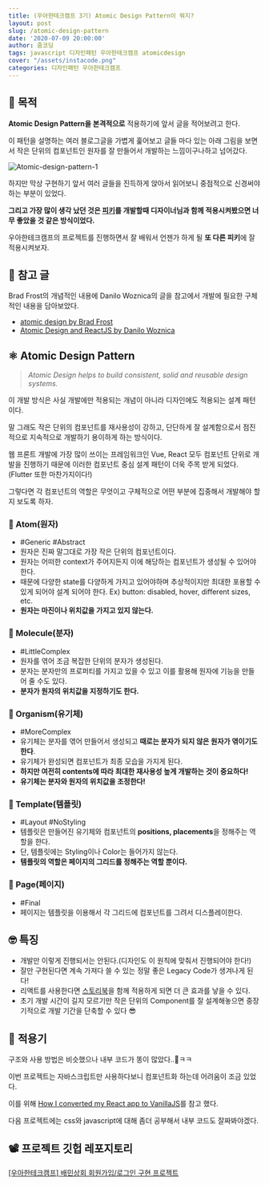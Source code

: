 ```yaml
---
title: (우아한테크캠프 3기) Atomic Design Pattern이 뭐지?
layout: post
slug: /atomic-design-pattern
date: '2020-07-09 20:00:00'
author: 줌코딩
tags: javascript 디자인패턴 우아한테크캠프 atomicdesign
cover: "/assets/instacode.png"
categories: 디자인패턴 우아한테크캠프
---
```


## 🤔 목적

**Atomic Design Pattern을 본격적으로** 적용하기에 앞서 글을 적어보려고 한다.

이 패턴을 설명하는 여러 블로그글을 가볍게 훑어보고 글들 마다 있는 아래 그림을 보면서 작은 단위의 컴포넌트인 원자를 잘 만들어서 개발하는 느낌이구나하고 넘어갔다.

![Atomic-design-pattern-1](/assets/atomic-design-pattern-1.png)

하지만 막상 구현하기 앞서 여러 글들을 진득하게 앉아서 읽어보니 중점적으로 신경써야하는 부분이 있었다.

**그리고 가장 많이 생각 났던 것은 [피키](https://zoomkoding.github.io/%EC%8A%A4%ED%83%80%ED%8A%B8%EC%97%85/%ED%9A%8C%EA%B3%A0/2020/03/25/start-up-app-development.html)를 개발할때 디자이너님과 함께 적용시켜봤으면 너무 좋았을 것 같은 방식이었다.**

우아한테크캠프의 프로젝트를 진행하면서 잘 배워서 언젠가 하게 될 **또 다른 피키**에 잘 적용시켜보자.

## 📒 참고 글

Brad Frost의 개념적인 내용에 Danilo Woznica의 글을 참고에서 개발에 필요한 구체적인 내용을 담아보았다. 

- [atomic design by Brad Frost](https://bradfrost.com/blog/post/atomic-web-design/)
- [Atomic Design and ReactJS by Danilo Woznica](https://danilowoz.com/blog/atomic-design-with-react)

## ⚛️ Atomic Design Pattern

> *Atomic Design helps to build consistent, solid and reusable design systems.*

이 개발 방식은 사실 개발에만 적용되는 개념이 아니라 디자인에도 적용되는 설계 패턴이다. 

말 그래도 작은 단위의 컴포넌트를 재사용성이 강하고, 단단하게 잘 설계함으로서 점진적으로 지속적으로 개발하기 용이하게 하는 방식이다.

웹 프론트 개발에 가장 많이 쓰이는 프레임워크인 Vue, React 모두 컴포넌트 단위로 개발을 진행하기 때문에 이러한 컴포넌트 중심 설계 패턴이 더욱 주목 받게 되었다.(Flutter 또한 마찬가지이다!)

그렇다면 각 컴포넌트의 역할은 무엇이고 구체적으로 어떤 부분에 집중해서 개발해야 할지 보도록 하자.

### 🍅 Atom(원자)

- #Generic #Abstract
- 원자은 진짜 말그대로 가장 작은 단위의 컴포넌트이다.
- 원자는 어떠한 context가 주어지든지 이에 해당하는 컴포넌트가 생성될 수 있어야 한다.
- 때문에 다양한 state를 다양하게 가지고 있어야하며 추상적이지만 최대한 포용할 수 있게 되어야 설계 되어야 한다. Ex) button: disabled, hover, different sizes, etc.
- **원자는 마진이나 위치값을 가지고 있지 않는다.**

### 🥫 Molecule(분자)

- #LittleComplex
- 원자를 엮어 조금 복잡한 단위의 분자가 생성된다.
- 분자는 분자만의 프로퍼티를 가지고 있을 수 있고 이를 활용해 원자에 기능을 만들어 줄 수도 있다.
- **분자가 원자의 위치값을 지정하기도 한다.**

### 🍝 Organism(유기체)

- #MoreComplex
- 유기체는 분자를 엮어 만들어서 생성되고 **때로는 분자가 되지 않은 원자가 엮이기도 한다**.
- 유기체가 완성되면 컴포넌트가 최종 모습을 가지게 된다.
- **하지만 여전히 contents에 따라 최대한 재사용성 높게 개발하는 것이 중요하다!**
- **유기체는 분자와 원자의 위치값을 조정한다!**

### 📄 Template(템플릿)

- #Layout #NoStyling
- 템플릿은 만들어진 유기체와 컴포넌트의 **positions, placements**을 정해주는 역할을 한다.
- 단, 템플릿에는 Styling이나 Color는 들어가지 않는다.
- **템플릿의 역할은 페이지의 그리드를 정해주는 역할 뿐이다.**

### 🍱 Page(페이지)

- #Final
- 페이지는 템플릿을 이용해서 각 그리드에 컴포넌트를 그려서 디스플레이한다.

## 🤓 특징

- 개발만 이렇게 진행되서는 안된다.(디자인도 이 원칙에 맞춰서 진행되어야 한다!)
- 잘만 구현된다면 계속 가져다 쓸 수 있는 정말 좋은 Legacy Code가 생겨나게 된다!
- 리액트를 사용한다면 [스토리북](https://storybook.js.org/)을 함께 적용하게 되면 더 큰 효과를 낳을 수 있다.
- 초기 개발 시간이 길지 모르기만 작은 단위의 Component를 잘 설계해놓으면 중장기적으로 개발 기간을 단축할 수 있다 😎

## 👹 적용기
구조와 사용 방법은 비슷했으나 내부 코드가 똥이 많았다..💩ㅋㅋ

이번 프로젝트는 자바스크립트만 사용하다보니 컴포넌트화 하는데 어려움이 조금 있었다.

이를 위해 [How I converted my React app to VanillaJS](https://medium.com/hackernoon/how-i-converted-my-react-app-to-vanillajs-and-whether-or-not-it-was-a-terrible-idea-4b14b1b2faff)를 참고 했다.

다음 프로젝트에는 css와 javascript에 대해 좀더 공부해서 내부 코드도 잘짜봐야겠다.

## 📽️ 프로젝트 깃헙 레포지토리
[[우아한테크캠프] 배민상회 회원가입/로그인 구현 프로젝트](https://github.com/woowa-techcamp-2020/market-8/tree/develop/client/src/components)
